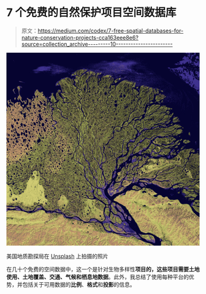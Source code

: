 # 7 个免费的自然保护项目空间数据库

> 原文：<https://medium.com/codex/7-free-spatial-databases-for-nature-conservation-projects-cca163eee8e6?source=collection_archive---------10----------------------->

![](img/7dbd5bdf16f6429d358366cf0cf72443.png)

美国地质勘探局在 [Unsplash](https://unsplash.com?utm_source=medium&utm_medium=referral) 上拍摄的照片

在几十个免费的空间数据中，这一个是针对生物多样性**项目的，这些项目需要土地使用、土地覆盖、交通、气候和栖息地数据**。此外，我总结了使用每种平台的优势，并包括关于可用数据的**比例**、**格式**和**投影**的信息。